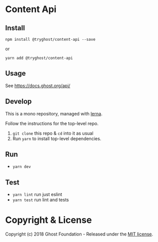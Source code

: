 # Content Api

## Install

`npm install @tryghost/content-api --save`

or

`yarn add @tryghost/content-api`

## Usage

See https://docs.ghost.org/api/

## Develop

This is a mono repository, managed with [lerna](https://lernajs.io/).

Follow the instructions for the top-level repo.
1. `git clone` this repo & `cd` into it as usual
2. Run `yarn` to install top-level dependencies.


## Run

- `yarn dev`


## Test

- `yarn lint` run just eslint
- `yarn test` run lint and tests


# Copyright & License

Copyright (c) 2018 Ghost Foundation - Released under the [MIT license](LICENSE).

